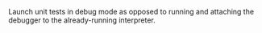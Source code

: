 Launch unit tests in debug mode as opposed to running and attaching the debugger to the already-running interpreter.

